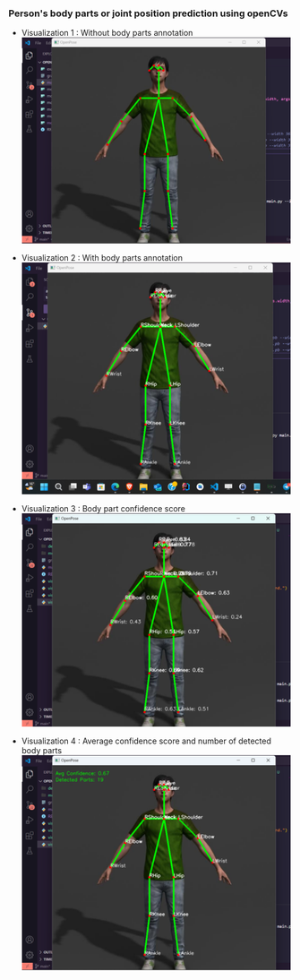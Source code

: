 ### Person's body parts or joint position prediction using openCVs

- Visualization 1 : Without body parts annotation
![Demo1](demos/demo1.png)

- Visualization 2 : With body parts annotation
![Demo2](demos/demo2.png)

- Visualization 3 : Body part confidence score
![Demo3](demos/demo3.png)

- Visualization 4 : Average confidence score and number of detected body parts
![Demo4](demos/demo4.png)
